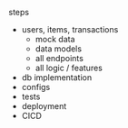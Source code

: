 steps
- users, items, transactions
    - mock data
    - data models
    - all endpoints
    - all logic / features
- db implementation
- configs
- tests
- deployment
- CICD